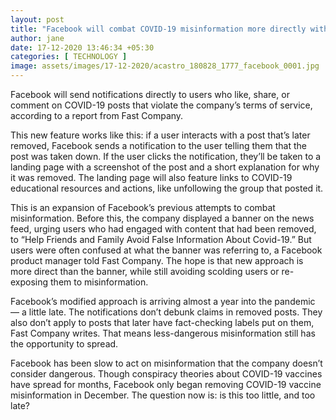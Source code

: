 ```yaml
---
layout: post
title: "Facebook will combat COVID-19 misinformation more directly with notifications to users"
author: jane 
date: 17-12-2020 13:46:34 +05:30 
categories: [ TECHNOLOGY ] 
image: assets/images/17-12-2020/acastro_180828_1777_facebook_0001.jpg
---
```

Facebook will send notifications directly to users who like, share, or comment on COVID-19 posts that violate the company’s terms of service, according to a report from Fast Company.

This new feature works like this: if a user interacts with a post that’s later removed, Facebook sends a notification to the user telling them that the post was taken down. If the user clicks the notification, they’ll be taken to a landing page with a screenshot of the post and a short explanation for why it was removed. The landing page will also feature links to COVID-19 educational resources and actions, like unfollowing the group that posted it.

This is an expansion of Facebook’s previous attempts to combat misinformation. Before this, the company displayed a banner on the news feed, urging users who had engaged with content that had been removed, to “Help Friends and Family Avoid False Information About Covid-19.” But users were often confused at what the banner was referring to, a Facebook product manager told Fast Company. The hope is that new approach is more direct than the banner, while still avoiding scolding users or re-exposing them to misinformation.

Facebook’s modified approach is arriving almost a year into the pandemic — a little late. The notifications don’t debunk claims in removed posts. They also don’t apply to posts that later have fact-checking labels put on them, Fast Company writes. That means less-dangerous misinformation still has the opportunity to spread.

Facebook has been slow to act on misinformation that the company doesn’t consider dangerous. Though conspiracy theories about COVID-19 vaccines have spread for months, Facebook only began removing COVID-19 vaccine misinformation in December. The question now is: is this too little, and too late?